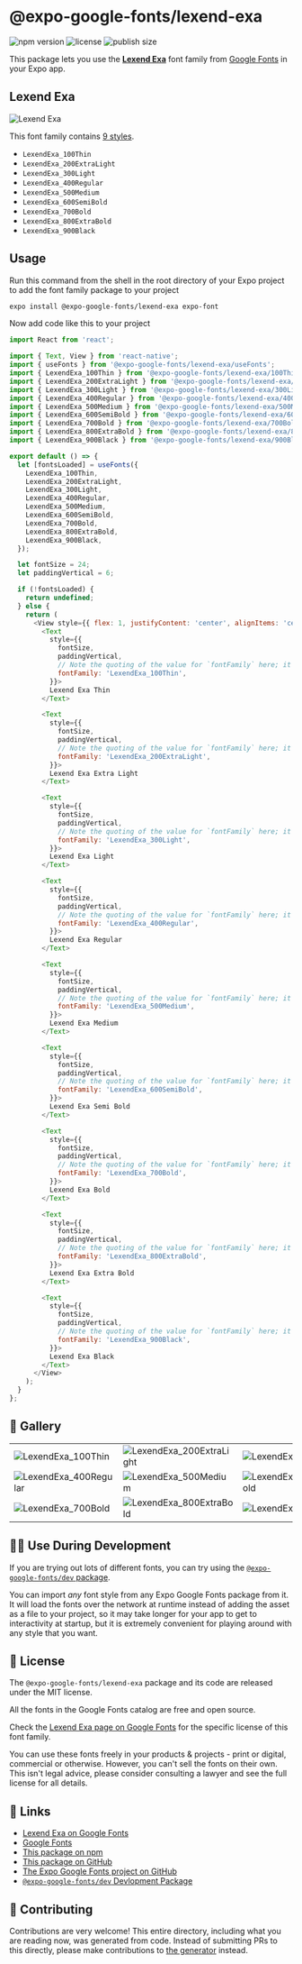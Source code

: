 # @expo-google-fonts/lexend-exa

![npm version](https://flat.badgen.net/npm/v/@expo-google-fonts/lexend-exa)
![license](https://flat.badgen.net/github/license/expo/google-fonts)
![publish size](https://flat.badgen.net/packagephobia/install/@expo-google-fonts/lexend-exa)

This package lets you use the [**Lexend Exa**](https://fonts.google.com/specimen/Lexend+Exa) font family from [Google Fonts](https://fonts.google.com/) in your Expo app.

## Lexend Exa

![Lexend Exa](./font-family.png)

This font family contains [9 styles](#-gallery).

- `LexendExa_100Thin`
- `LexendExa_200ExtraLight`
- `LexendExa_300Light`
- `LexendExa_400Regular`
- `LexendExa_500Medium`
- `LexendExa_600SemiBold`
- `LexendExa_700Bold`
- `LexendExa_800ExtraBold`
- `LexendExa_900Black`

## Usage

Run this command from the shell in the root directory of your Expo project to add the font family package to your project
```sh
expo install @expo-google-fonts/lexend-exa expo-font
```

Now add code like this to your project
```js
import React from 'react';

import { Text, View } from 'react-native';
import { useFonts } from '@expo-google-fonts/lexend-exa/useFonts';
import { LexendExa_100Thin } from '@expo-google-fonts/lexend-exa/100Thin';
import { LexendExa_200ExtraLight } from '@expo-google-fonts/lexend-exa/200ExtraLight';
import { LexendExa_300Light } from '@expo-google-fonts/lexend-exa/300Light';
import { LexendExa_400Regular } from '@expo-google-fonts/lexend-exa/400Regular';
import { LexendExa_500Medium } from '@expo-google-fonts/lexend-exa/500Medium';
import { LexendExa_600SemiBold } from '@expo-google-fonts/lexend-exa/600SemiBold';
import { LexendExa_700Bold } from '@expo-google-fonts/lexend-exa/700Bold';
import { LexendExa_800ExtraBold } from '@expo-google-fonts/lexend-exa/800ExtraBold';
import { LexendExa_900Black } from '@expo-google-fonts/lexend-exa/900Black';

export default () => {
  let [fontsLoaded] = useFonts({
    LexendExa_100Thin,
    LexendExa_200ExtraLight,
    LexendExa_300Light,
    LexendExa_400Regular,
    LexendExa_500Medium,
    LexendExa_600SemiBold,
    LexendExa_700Bold,
    LexendExa_800ExtraBold,
    LexendExa_900Black,
  });

  let fontSize = 24;
  let paddingVertical = 6;

  if (!fontsLoaded) {
    return undefined;
  } else {
    return (
      <View style={{ flex: 1, justifyContent: 'center', alignItems: 'center' }}>
        <Text
          style={{
            fontSize,
            paddingVertical,
            // Note the quoting of the value for `fontFamily` here; it expects a string!
            fontFamily: 'LexendExa_100Thin',
          }}>
          Lexend Exa Thin
        </Text>

        <Text
          style={{
            fontSize,
            paddingVertical,
            // Note the quoting of the value for `fontFamily` here; it expects a string!
            fontFamily: 'LexendExa_200ExtraLight',
          }}>
          Lexend Exa Extra Light
        </Text>

        <Text
          style={{
            fontSize,
            paddingVertical,
            // Note the quoting of the value for `fontFamily` here; it expects a string!
            fontFamily: 'LexendExa_300Light',
          }}>
          Lexend Exa Light
        </Text>

        <Text
          style={{
            fontSize,
            paddingVertical,
            // Note the quoting of the value for `fontFamily` here; it expects a string!
            fontFamily: 'LexendExa_400Regular',
          }}>
          Lexend Exa Regular
        </Text>

        <Text
          style={{
            fontSize,
            paddingVertical,
            // Note the quoting of the value for `fontFamily` here; it expects a string!
            fontFamily: 'LexendExa_500Medium',
          }}>
          Lexend Exa Medium
        </Text>

        <Text
          style={{
            fontSize,
            paddingVertical,
            // Note the quoting of the value for `fontFamily` here; it expects a string!
            fontFamily: 'LexendExa_600SemiBold',
          }}>
          Lexend Exa Semi Bold
        </Text>

        <Text
          style={{
            fontSize,
            paddingVertical,
            // Note the quoting of the value for `fontFamily` here; it expects a string!
            fontFamily: 'LexendExa_700Bold',
          }}>
          Lexend Exa Bold
        </Text>

        <Text
          style={{
            fontSize,
            paddingVertical,
            // Note the quoting of the value for `fontFamily` here; it expects a string!
            fontFamily: 'LexendExa_800ExtraBold',
          }}>
          Lexend Exa Extra Bold
        </Text>

        <Text
          style={{
            fontSize,
            paddingVertical,
            // Note the quoting of the value for `fontFamily` here; it expects a string!
            fontFamily: 'LexendExa_900Black',
          }}>
          Lexend Exa Black
        </Text>
      </View>
    );
  }
};

```

## 🔡 Gallery


||||
|-|-|-|
|![LexendExa_100Thin](.//100Thin/LexendExa_100Thin.ttf.png)|![LexendExa_200ExtraLight](.//200ExtraLight/LexendExa_200ExtraLight.ttf.png)|![LexendExa_300Light](.//300Light/LexendExa_300Light.ttf.png)||
|![LexendExa_400Regular](.//400Regular/LexendExa_400Regular.ttf.png)|![LexendExa_500Medium](.//500Medium/LexendExa_500Medium.ttf.png)|![LexendExa_600SemiBold](.//600SemiBold/LexendExa_600SemiBold.ttf.png)||
|![LexendExa_700Bold](.//700Bold/LexendExa_700Bold.ttf.png)|![LexendExa_800ExtraBold](.//800ExtraBold/LexendExa_800ExtraBold.ttf.png)|![LexendExa_900Black](.//900Black/LexendExa_900Black.ttf.png)||


## 👩‍💻 Use During Development

If you are trying out lots of different fonts, you can try using the [`@expo-google-fonts/dev` package](https://github.com/expo/google-fonts/tree/master/font-packages/dev#readme).

You can import *any* font style from any Expo Google Fonts package from it. It will load the fonts
over the network at runtime instead of adding the asset as a file to your project, so it may take longer
for your app to get to interactivity at startup, but it is extremely convenient
for playing around with any style that you want.

## 📖 License

The `@expo-google-fonts/lexend-exa` package and its code are released under the MIT license.

All the fonts in the Google Fonts catalog are free and open source.

Check the [Lexend Exa page on Google Fonts](https://fonts.google.com/specimen/Lexend+Exa) for the specific license of this font family.

You can use these fonts freely in your products & projects - print or digital, commercial or otherwise. However, you can't sell the fonts on their own. This isn't legal advice, please consider consulting a lawyer and see the full license for all details.

## 🔗 Links

- [Lexend Exa on Google Fonts](https://fonts.google.com/specimen/Lexend+Exa)
- [Google Fonts](https://fonts.google.com/)
- [This package on npm](https://www.npmjs.com/package/@expo-google-fonts/lexend-exa)
- [This package on GitHub](https://github.com/expo/google-fonts/tree/master/font-packages/lexend-exa)
- [The Expo Google Fonts project on GitHub](https://github.com/expo/google-fonts)
- [`@expo-google-fonts/dev` Devlopment Package](https://github.com/expo/google-fonts/tree/master/font-packages/dev)

## 🤝 Contributing

Contributions are very welcome! This entire directory, including what you are reading now, was generated from code. Instead of submitting PRs to this directly, please make contributions to [the generator](https://github.com/expo/google-fonts/tree/master/packages/generator) instead.
